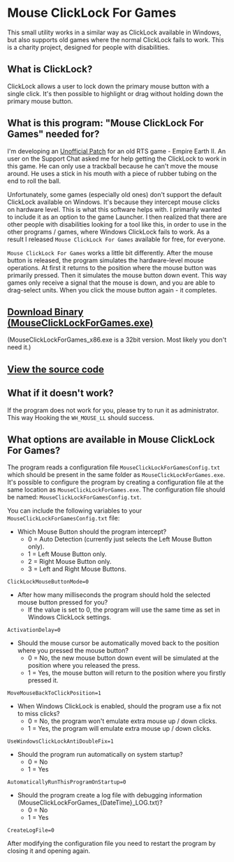 # Mouse ClickLock For Games

This small utility works in a similar way as ClickLock available in Windows, but also supports old games where the normal ClickLock fails to work. This is a charity project, designed for people with disabilities.

## What is ClickLock?
ClickLock allows a user to lock down the primary mouse button with a single click. It's then possible to highlight or drag without holding down the primary mouse button.

## What is this program: "Mouse ClickLock For Games" needed for?

I'm developing an [Unofficial Patch](https://ee2.eu/patch/) for an old RTS game - Empire Earth II. An user on the Support Chat asked me for help getting the ClickLock to work in this game. He can only use a trackball because he can't move the mouse around. He uses a stick in his mouth with a piece of rubber tubing on the end to roll the ball.

Unfortunately, some games (especially old ones) don't support the default ClickLock available on Windows. It's because they intercept mouse clicks on hardware level. This is what this software helps with. I primarily wanted to include it as an option to the game Launcher. I then realized that there are other people with disabilities looking for a tool like this, in order to use in the other programs / games, where Windows ClickLock fails to work. As a result I released `Mouse ClickLock For Games` available for free, for everyone.

`Mouse ClickLock For Games` works a little bit differently. After the mouse button is released, the program simulates the hardware-level mouse operations. At first it returns to the position where the mouse button was primarily pressed. Then it simulates the mouse button down event. This way games only receive a signal that the mouse is down, and you are able to drag-select units. When you click the mouse button again - it completes.

## [Download Binary (MouseClickLockForGames.exe)](https://github.com/HerMajestyDrMona/MouseClickLockForGames/releases/)
(MouseClickLockForGames_x86.exe is a 32bit version. Most likely you don't need it.)

## [View the source code](https://github.com/HerMajestyDrMona/MouseClickLockForGames/blob/main/MouseClickLockForGames)

## What if it doesn't work?
If the program does not work for you, please try to run it as administrator. This way Hooking the `WH_MOUSE_LL` should success.

## What options are available in Mouse ClickLock For Games?

The program reads a configuration file `MouseClickLockForGamesConfig.txt` which should be present in the same folder as `MouseClickLockForGames.exe`.
It's possible to configure the program by creating a configuration file at the same location as `MouseClickLockForGames.exe`. The configuration file should be named: `MouseClickLockForGamesConfig.txt`.

You can include the following variables to your `MouseClickLockForGamesConfig.txt` file:

- Which Mouse Button should the program intercept?
  - 0 = Auto Detection (currently just selects the Left Mouse Button only).
  - 1 = Left Mouse Button only.
  - 2 = Right Mouse Button only.
  - 3 = Left and Right Mouse Buttons.
```
ClickLockMouseButtonMode=0
```

- After how many milliseconds the program should hold the selected mouse button pressed for you?
  - If the value is set to 0, the program will use the same time as set in Windows ClickLock settings.
```
ActivationDelay=0
```

- Should the mouse cursor be automatically moved back to the position where you pressed the mouse button?
  - 0 = No, the new mouse button down event will be simulated at the position where you released the press.
  - 1 = Yes, the mouse button will return to the position where you firstly pressed it.
```
MoveMouseBackToClickPosition=1
```

- When Windows ClickLock is enabled, should the program use a fix not to miss clicks?
  - 0 = No, the program won't emulate extra mouse up / down clicks.
  - 1 = Yes, the program will emulate extra mouse up / down clicks.
```
UseWindowsClickLockAntiDoubleFix=1
```

- Should the program run automatically on system startup? 
  - 0 = No
  - 1 = Yes
```
AutomaticallyRunThisProgramOnStartup=0
```

- Should the program create a log file with debugging information (MouseClickLockForGames_{DateTime}_LOG.txt)? 
  - 0 = No
  - 1 = Yes
```
CreateLogFile=0
```

After modifying the configuration file you need to restart the program by closing it and opening again.



